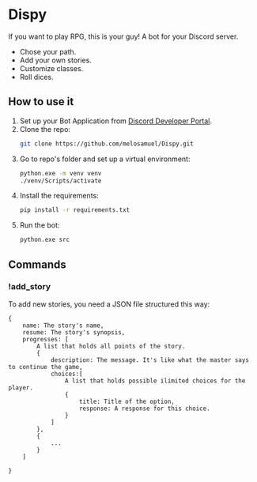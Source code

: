 
# Dispy
 
If you want to play RPG, this is your guy! A bot for your Discord server.
* Chose your path.
* Add your own stories.
* Customize classes.
* Roll dices.

## How to use it

1. Set up your Bot Application from [Discord Developer Portal](https://guide.pycord.dev/getting-started/creating-your-first-bot).
2. Clone the repo: 
    ```sh
    git clone https://github.com/melosamuel/Dispy.git
    ```
3. Go to repo's folder and set up a virtual environment:
    ```sh
    python.exe -m venv venv
    ./venv/Scripts/activate
    ```
4. Install the requirements:
    ```sh
    pip install -r requirements.txt
    ```
5. Run the bot:
    ```sh
    python.exe src
    ```
## Commands
### !add_story
To add new stories, you need a JSON file structured this way:
```
{ 
    name: The story's name,
    resume: The story's synopsis,
    progresses: [
        A list that holds all points of the story.
        {
            description: The message. It's like what the master says to continue the game,
            choices:[
                A list that holds possible ilimited choices for the player.
                {
                    title: Title of the option,
                    response: A response for this choice.
                }
            ]
        },
        {
            ...
        }
    ]

}
```

